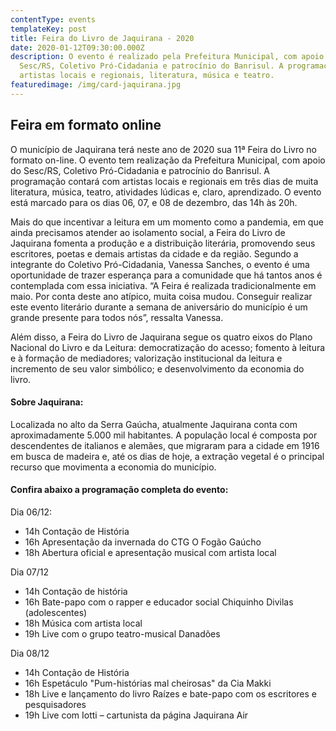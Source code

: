 ```yaml
---
contentType: events
templateKey: post
title: Feira do Livro de Jaquirana - 2020
date: 2020-01-12T09:30:00.000Z
description: O evento é realizado pela Prefeitura Municipal, com apoio do
  Sesc/RS, Coletivo Pró-Cidadania e patrocínio do Banrisul. A programação terá
  artistas locais e regionais, literatura, música e teatro.
featuredimage: /img/card-jaquirana.jpg
---
```

<!--StartFragment-->

## Feira em formato online

O município de Jaquirana terá neste ano de 2020 sua 11ª Feira do Livro no formato on-line. O evento tem realização da Prefeitura Municipal, com apoio do Sesc/RS, Coletivo Pró-Cidadania e patrocínio do Banrisul. A programação contará com artistas locais e regionais em três dias de muita literatura, música, teatro, atividades lúdicas e, claro, aprendizado. O evento está marcado para os dias 06, 07, e 08 de dezembro, das 14h às 20h.

Mais do que incentivar a leitura em um momento como a pandemia, em que ainda precisamos atender ao isolamento social, a Feira do Livro de Jaquirana fomenta a produção e a distribuição literária, promovendo seus escritores, poetas e demais artistas da cidade e da região. Segundo a integrante do Coletivo Pró-Cidadania, Vanessa Sanches, o evento é uma oportunidade de trazer esperança para a comunidade que há tantos anos é contemplada com essa iniciativa. “A Feira é realizada tradicionalmente em maio. Por conta deste ano atípico, muita coisa mudou. Conseguir realizar este evento literário durante a semana de aniversário do município é um grande presente para todos nós”, ressalta Vanessa.

Além disso, a Feira do Livro de Jaquirana segue os quatro eixos do Plano Nacional do Livro e da Leitura: democratização do acesso; fomento à leitura e à formação de mediadores; valorização institucional da leitura e incremento de seu valor simbólico; e desenvolvimento da economia do livro.

#### Sobre Jaquirana:

Localizada no alto da Serra Gaúcha, atualmente Jaquirana conta com aproximadamente 5.000 mil habitantes. A população local é composta por descendentes de italianos e alemães, que migraram para a cidade em 1916 em busca de madeira e, até os dias de hoje, a extração vegetal é o principal recurso que movimenta a economia do município.

#### Confira abaixo a programação completa do evento:

Dia 06/12:

* 14h Contação de História
* 16h Apresentação da invernada do CTG O Fogão Gaúcho
* 18h Abertura oficial e apresentação musical com artista local

Dia 07/12

* 14h Contação de história
* 16h Bate-papo com o rapper e educador social Chiquinho Divilas (adolescentes)
* 18h Música com artista local
* 19h Live com o grupo teatro-musical Danadões

Dia 08/12

* 14h Contação de História
* 16h Espetáculo "Pum-histórias mal cheirosas" da Cia Makki
* 18h Live e lançamento do livro Raízes e bate-papo com os escritores e pesquisadores
* 19h Live com Iotti – cartunista da página Jaquirana Air

<!--EndFragment-->
